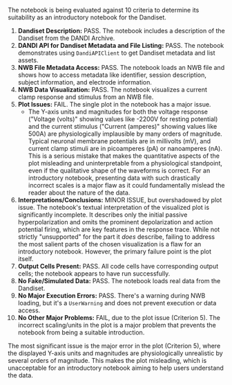 The notebook is being evaluated against 10 criteria to determine its suitability as an introductory notebook for the Dandiset.

1.  **Dandiset Description:** PASS. The notebook includes a description of the Dandiset from the DANDI Archive.
2.  **DANDI API for Dandiset Metadata and File Listing:** PASS. The notebook demonstrates using `DandiAPIClient` to get Dandiset metadata and list assets.
3.  **NWB File Metadata Access:** PASS. The notebook loads an NWB file and shows how to access metadata like identifier, session description, subject information, and electrode information.
4.  **NWB Data Visualization:** PASS. The notebook visualizes a current clamp response and stimulus from an NWB file.
5.  **Plot Issues:** FAIL. The single plot in the notebook has a major issue.
    *   The Y-axis units and magnitudes for both the voltage response ("Voltage (volts)" showing values like -2200V for resting potential) and the current stimulus ("Current (amperes)" showing values like 500A) are physiologically implausible by many orders of magnitude. Typical neuronal membrane potentials are in millivolts (mV), and current clamp stimuli are in picoamperes (pA) or nanoamperes (nA). This is a serious mistake that makes the quantitative aspects of the plot misleading and uninterpretable from a physiological standpoint, even if the qualitative shape of the waveforms is correct. For an introductory notebook, presenting data with such drastically incorrect scales is a major flaw as it could fundamentally mislead the reader about the nature of the data.
6.  **Interpretations/Conclusions:** MINOR ISSUE, but overshadowed by plot issue. The notebook's textual interpretation of the visualized plot is significantly incomplete. It describes only the initial passive hyperpolarization and omits the prominent depolarization and action potential firing, which are key features in the response trace. While not strictly "unsupported" for the part it *does* describe, failing to address the most salient parts of the chosen visualization is a flaw for an introductory notebook. However, the primary failure point is the plot itself.
7.  **Output Cells Present:** PASS. All code cells have corresponding output cells; the notebook appears to have run successfully.
8.  **No Fake/Simulated Data:** PASS. The notebook loads real data from the Dandiset.
9.  **No Major Execution Errors:** PASS. There's a warning during NWB loading, but it's a `UserWarning` and does not prevent execution or data access.
10. **No Other Major Problems:** FAIL, due to the plot issue (Criterion 5). The incorrect scaling/units in the plot is a major problem that prevents the notebook from being a suitable introduction.

The most significant issue is the major error in the plot (Criterion 5), where the displayed Y-axis units and magnitudes are physiologically unrealistic by several orders of magnitude. This makes the plot misleading, which is unacceptable for an introductory notebook aiming to help users understand the data.